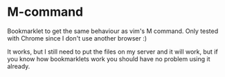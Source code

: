 M-command
=========

Bookmarklet to get the same behaviour as vim's M command. Only tested with Chrome since I don't use another browser :)

It works, but I still need to put the files on my server and it will work, but if you know how bookmarklets work you should have no problem using it already.